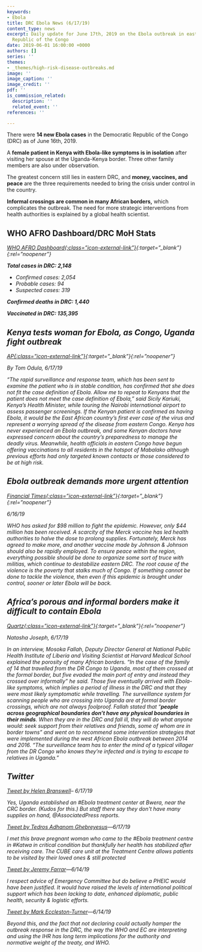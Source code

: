 ```yaml
---
keywords:
- Ebola
title: DRC Ebola News (6/17/19)
content_type: news
excerpt: Daily update for June 17th, 2019 on the Ebola outbreak in eastern Democratic
  Republic of the Congo
date: 2019-06-01 16:00:00 +0000
authors: []
series: ''
themes:
- _themes/high-risk-disease-outbreaks.md
image: ''
image_caption: ''
image_credit: ''
pdf: ''
is_commission_related:
  description: ''
  related_event: ''
references: ''

---
```

There were **14 new Ebola cases** in the Democratic Republic of the Congo (DRC) as of June 16th, 2019.

A **female patient in Kenya with Ebola-like symptoms is in isolation** after visiting her spouse at the Uganda-Kenya border. Three other family members are also under observation.

The greatest concern still lies in eastern DRC, and **money, vaccines, and peace** are the three requirements needed to bring the crisis under control in the country.

**Informal crossings are common in many African borders,** which complicates the outbreak. The need for more strategic interventions from health authorities is explained by a global health scientist.

## WHO AFRO Dashboard/DRC MoH Stats

<i>[WHO AFRO Dashboard<i/>{:class=”icon-external-link”}](http://translate.google.com/translate?hl=auto&langpair=auto%7Cen&u=https%3A%2F%2Fus13.campaign-archive.com%2F%3Fu%3D89e5755d2cca4840b1af93176%26id%3D8b99cd4519%26e%3D34c0620338){:target=”_blank”}{:rel=”noopener”}

**Total cases in DRC: 2,148**

* Confirmed cases: 2,054
* Probable cases: 94
* Suspected cases: 319

**Confirmed deaths in DRC: 1,440**

**Vaccinated in DRC: 135,395**

## Kenya tests woman for Ebola, as Congo, Uganda fight outbreak

<i>[AP<i/>{:class=”icon-external-link”}](https://www.apnews.com/6719f2e1535f42a48441429fc254a3f9){:target=”_blank”}{:rel=”noopener”}

_By Tom Odula, 6/17/19_

“The rapid surveillance and response team, which has been sent to examine the patient who is in stable condition, has confirmed that she does not fit the case definition of Ebola. Allow me to repeat to Kenyans that the patient does not meet the case definition of Ebola,” said Sicily Kariuki, Kenya’s Health Minister, while touring the Nairobi international airport to assess passenger screenings. If the Kenyan patient is confirmed as having Ebola, it would be the East African country’s first ever case of the virus and represent a worrying spread of the disease from eastern Congo. Kenya has never experienced an Ebola outbreak, and some Kenyan doctors have expressed concern about the country’s preparedness to manage the deadly virus. Meanwhile, health officials in eastern Congo have begun offering vaccinations to all residents in the hotspot of Mabalako although previous efforts had only targeted known contacts or those considered to be at high risk.

## Ebola outbreak demands more urgent attention

<i>[Financial Times<i/>{:class=”icon-external-link”}](https://www.ft.com/content/cb31ea4e-8fb3-11e9-aea1-2b1d33ac3271#comments-anchor){:target=”_blank”}{:rel=”noopener”}

_6/16/19_

WHO has asked for $98 million to fight the epidemic. However, only $44 million has been received. A scarcity of the Merck vaccine has led health authorities to halve the dose to prolong supplies. Fortunately, Merck has agreed to make more, and another vaccine made by Johnson & Johnson should also be rapidly employed. To ensure peace within the region, everything possible should be done to organize some sort of truce with militias, which continue to destabilize eastern DRC. The root cause of the violence is the poverty that stalks much of Congo. If something cannot be done to tackle the violence, then even if this epidemic is brought under control, sooner or later Ebola will be back.

## Africa’s porous and informal borders make it difficult to contain Ebola

<i>[Quartz<i/>{:class=”icon-external-link”}](https://qz.com/africa/1645605/africas-porous-borders-make-it-difficult-to-contain-ebola/){:target=”_blank”}{:rel=”noopener”}

_Natasha Joseph, 6/17/19_

In an interview, Mosoka Fallah, Deputy Director General at National Public Health Institute of Liberia and Visiting Scientist at Harvard Medical School explained the porosity of many African borders. “In the case of the family of 14 that travelled from the DR Congo to Uganda, most of them crossed at the formal border, but five evaded the main port of entry and instead they crossed over informally” he said. Those five eventually arrived with Ebola-like symptoms, which implies a period of illness in the DRC and that they were most likely symptomatic while travelling. The surveillance system for scanning people who are crossing into Uganda are at formal border crossings, which are not always foolproof. Fallah stated that “**people across geographical boundaries don’t have any physical boundaries in their minds**. When they are in the DRC and fall ill, they will do what anyone would: seek support from their relatives and friends, some of whom are in border towns” and went on to recommend some intervention strategies that were implemented during the west African Ebola outbreak between 2014 and 2016. “The surveillance team has to enter the mind of a typical villager from the DR Congo who knows they’re infected and is trying to escape to relatives in Uganda.”

## Twitter

[Tweet by Helen Branswell](https://twitter.com/HelenBranswell/status/1140634120051200005)– 6/17/19

Yes, Uganda established an #Ebola treatment center at Bwera, near the CRC border. (Kudos for this.) But staff there say they don't have many supplies on hand, @AssociatedPress reports.

[Tweet by Tedros Adhanom Ghebreyesus](https://twitter.com/DrTedros/status/1140364615752327169)—6/17/19

I met this brave pregnant woman who came to the #Ebola treatment centre in #Katwa in critical condition but thankfully her health has stabilized after receiving care. The CUBE care unit at the Treatment Centre allows patients to be visited by their loved ones & still protected

[Tweet by Jeremy Farrar](https://twitter.com/JeremyFarrar/status/1139629748768968705)—6/14/19

I respect advice of Emergency Committee but do believe a PHEIC would have been justified. It would have raised the levels of international political support which has been lacking to date, enhanced diplomatic, public health, security & logistic efforts.

[Tweet by Mark Eccleston-Turner](https://twitter.com/MarkRTurner/status/1139626495142445058)—6/14/19

Beyond this, and the fact that not declaring could actually hamper the outbreak response in the DRC, the way the WHO and EC are interpreting and using the IHR has long term implications for the authority and normative weight of the treaty, and WHO.